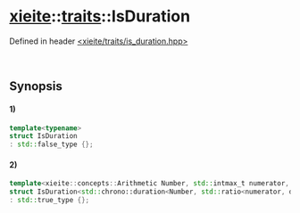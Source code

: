 # [xieite](../../xieite.md)\:\:[traits](../../traits.md)\:\:IsDuration
Defined in header [<xieite/traits/is_duration.hpp>](../../../include/xieite/traits/is_duration.hpp)

&nbsp;

## Synopsis
#### 1)
```cpp
template<typename>
struct IsDuration
: std::false_type {};
```
#### 2)
```cpp
template<xieite::concepts::Arithmetic Number, std::intmax_t numerator, std::intmax_t denominator>
struct IsDuration<std::chrono::duration<Number, std::ratio<numerator, denominator>>>
: std::true_type {};
```
